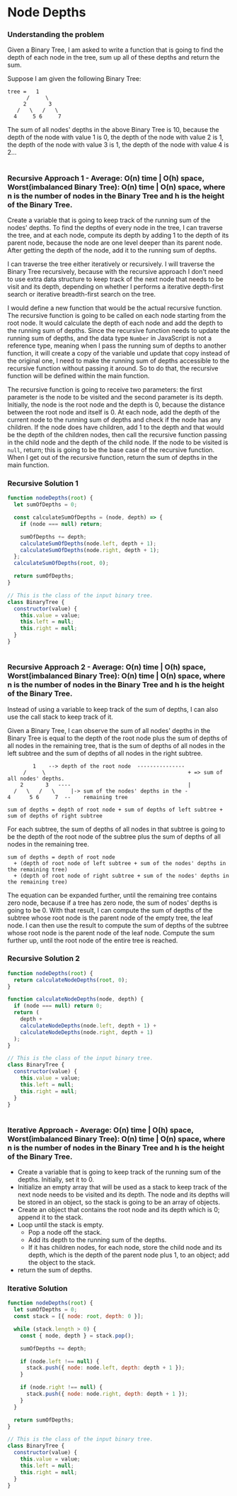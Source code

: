# Node Depths

### Understanding the problem

Given a Binary Tree, I am asked to write a function that is going to find the depth of each node in the tree, sum up all of these depths and return the sum.

Suppose I am given the following Binary Tree:

```
tree =   1
      /     \
     2       3
   /   \   /   \
  4     5 6     7
```

The sum of all nodes' depths in the above Binary Tree is 10, because the depth of the node with value 1 is 0, the depth of the node with value 2 is 1, the depth of the node with value 3 is 1, the depth of the node with value 4 is 2...

#

### Recursive Approach 1 - Average: O(n) time | O(h) space, Worst(imbalanced Binary Tree): O(n) time | O(n) space, where n is the number of nodes in the Binary Tree and h is the height of the Binary Tree.

Create a variable that is going to keep track of the running sum of the nodes' depths. To find the depths of every node in the tree, I can traverse the tree, and at each node, compute its depth by adding 1 to the depth of its parent node, because the node are one level deeper than its parent node. After getting the depth of the node, add it to the running sum of depths.

I can traverse the tree either iteratively or recursively. I will traverse the Binary Tree recursively, because with the recursive approach I don't need to use extra data structure to keep track of the next node that needs to be visit and its depth, depending on whether I performs a iterative depth-first search or iterative breadth-first search on the tree.

I would define a new function that would be the actual recursive function. The recursive function is going to be called on each node starting from the root node. It would calculate the depth of each node and add the depth to the running sum of depths. Since the recursive function needs to update the running sum of depths, and the data type `Number` in JavaScript is not a reference type, meaning when I pass the running sum of depths to another function, it will create a copy of the variable und update that copy instead of the original one, I need to make the running sum of depths accessible to the recursive function without passing it around. So to do that, the recursive function will be defined within the main function.

The recursive function is going to receive two parameters: the first parameter is the node to be visited and the second parameter is its depth. Initially, the node is the root node and the depth is 0, because the distance between the root node and itself is 0. At each node, add the depth of the current node to the running sum of depths and check if the node has any children. If the node does have children, add 1 to the depth and that would be the depth of the children nodes, then call the recursive function passing in the child node and the depth of the child node. If the node to be visited is `null`, return; this is going to be the base case of the recursive function. When I get out of the recursive function, return the sum of depths in the main function.

### Recursive Solution 1

```js
function nodeDepths(root) {
  let sumOfDepths = 0;

  const calculateSumOfDepths = (node, depth) => {
    if (node === null) return;

    sumOfDepths += depth;
    calculateSumOfDepths(node.left, depth + 1);
    calculateSumOfDepths(node.right, depth + 1);
  };
  calculateSumOfDepths(root, 0);

  return sumOfDepths;
}

// This is the class of the input binary tree.
class BinaryTree {
  constructor(value) {
    this.value = value;
    this.left = null;
    this.right = null;
  }
}
```

#

### Recursive Approach 2 - Average: O(n) time | O(h) space, Worst(imbalanced Binary Tree): O(n) time | O(n) space, where n is the number of nodes in the Binary Tree and h is the height of the Binary Tree.

Instead of using a variable to keep track of the sum of depths, I can also use the call stack to keep track of it.

Given a Binary Tree, I can observe the sum of all nodes' depths in the Binary Tree is equal to the depth of the root node plus the sum of depths of all nodes in the remaining tree, that is the sum of depths of all nodes in the left subtree and the sum of depths of all nodes in the right subtree.

```
        1    --> depth of the root node  ---------------
     /     \                                             + => sum of all nodes' depths.
    2       3   ----                                     |
  /   \   /   \     |-> sum of the nodes' depths in the -
4      5 6     7  --    remaining tree

sum of depths = depth of root node + sum of depths of left subtree + sum of depths of right subtree
```

For each subtree, the sum of depths of all nodes in that subtree is going to be the depth of the root node of the subtree plus the sum of depths of all nodes in the remaining tree.

```
sum of depths = depth of root node
  + (depth of root node of left subtree + sum of the nodes' depths in the remaining tree)
  + (depth of root node of right subtree + sum of the nodes' depths in the remaining tree)
```

The equation can be expanded further, until the remaining tree contains zero node, because if a tree has zero node, the sum of nodes' depths is going to be 0. With that result, I can compute the sum of depths of the subtree whose root node is the parent node of the empty tree, the leaf node. I can then use the result to compute the sum of depths of the subtree whose root node is the parent node of the leaf node. Compute the sum further up, until the root node of the entire tree is reached.

### Recursive Solution 2

```js
function nodeDepths(root) {
  return calculateNodeDepths(root, 0);
}

function calculateNodeDepths(node, depth) {
  if (node === null) return 0;
  return (
    depth +
    calculateNodeDepths(node.left, depth + 1) +
    calculateNodeDepths(node.right, depth + 1)
  );
}

// This is the class of the input binary tree.
class BinaryTree {
  constructor(value) {
    this.value = value;
    this.left = null;
    this.right = null;
  }
}
```

#

### Iterative Approach - Average: O(n) time | O(h) space, Worst(imbalanced Binary Tree): O(n) time | O(n) space, where n is the number of nodes in the Binary Tree and h is the height of the Binary Tree.

- Create a variable that is going to keep track of the running sum of the depths. Initially, set it to 0.
- Initialize an empty array that will be used as a stack to keep track of the next node needs to be visited and its depth. The node and its depths will be stored in an object, so the stack is going to be an array of objects.
- Create an object that contains the root node and its depth which is 0; append it to the stack.
- Loop until the stack is empty.
  - Pop a node off the stack.
  - Add its depth to the running sum of the depths.
  - If it has children nodes, for each node, store the child node and its depth, which is the depth of the parent node plus 1, to an object; add the object to the stack.
- return the sum of depths.

### Iterative Solution

```js
function nodeDepths(root) {
  let sumOfDepths = 0;
  const stack = [{ node: root, depth: 0 }];

  while (stack.length > 0) {
    const { node, depth } = stack.pop();

    sumOfDepths += depth;

    if (node.left !== null) {
      stack.push({ node: node.left, depth: depth + 1 });
    }

    if (node.right !== null) {
      stack.push({ node: node.right, depth: depth + 1 });
    }
  }

  return sumOfDepths;
}

// This is the class of the input binary tree.
class BinaryTree {
  constructor(value) {
    this.value = value;
    this.left = null;
    this.right = null;
  }
}
```
